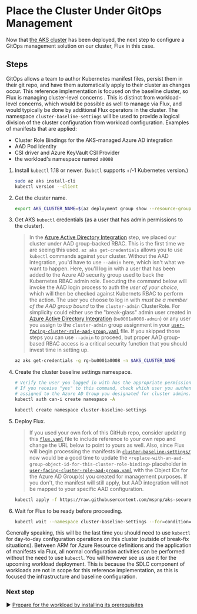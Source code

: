 # Place the Cluster Under GitOps Management

Now that [the AKS cluster](./05-aks-cluster) has been deployed, the next step to configure a GitOps management solution on our cluster, Flux in this case.

## Steps

GitOps allows a team to author Kubernetes manifest files, persist them in their git repo, and have them automatically apply to their cluster as changes occur.  This reference implementation is focused on the baseline cluster, so Flux is managing cluster-level concerns . This is distinct from workload-level concerns, which would be possible as well to manage via Flux, and would typically be done by additional Flux operators in the cluster. The namespace `cluster-baseline-settings` will be used to provide a logical division of the cluster configuration from workload configuration.  Examples of manifests that are applied:

* Cluster Role Bindings for the AKS-managed Azure AD integration
* AAD Pod Identity
* CSI driver and Azure KeyVault CSI Provider
* the workload's namespace named `a0008`

1. Install `kubectl` 1.18 or newer. (`kubctl` supports +/-1 Kubernetes version.)

   ```bash
   sudo az aks install-cli
   kubectl version --client
   ```

1. Get the cluster name.

   ```bash
   export AKS_CLUSTER_NAME=$(az deployment group show --resource-group rg-bu0001a0008 -n cluster-stamp --query properties.outputs.aksClusterName.value -o tsv)
   ```

1. Get AKS `kubectl` credentials (as a user that has admin permissions to the cluster).

   > In the [Azure Active Directory Integration](03-aad.md) step, we placed our cluster under AAD group-backed RBAC. This is the first time we are seeing this used. `az aks get-credentials` allows you to use `kubectl` commands against your cluster. Without the AAD integration, you'd have to use `--admin` here, which isn't what we want to happen. Here, you'll log in with a user that has been added to the Azure AD security group used to back the Kubernetes RBAC admin role. Executing the command below will invoke the AAD login process to auth the _user of your choice_, which will then be checked against Kubernets RBAC to perform the action. The user you choose to log in with _must be a member of the AAD group bound_ to the `cluster-admin` ClusterRole. For simplicity could either use the "break-glass" admin user created in [Azure Active Directory Integration](03-aad.md) (`bu0001a0008-admin`) or any user you assign to the `cluster-admin` group assignment in your [`user-facing-cluster-role-aad-group.yaml`](cluster-baseline-settings/user-facing-cluster-role-aad-group.yaml) file. If you skipped those steps you can use `--admin` to proceed, but proper AAD group-based RBAC access is a critical security function that you should invest time in setting up.

   ```bash
   az aks get-credentials -g rg-bu0001a0008 -n $AKS_CLUSTER_NAME
   ```

1. Create the cluster baseline settings namespace.

   ```bash
   # Verify the user you logged in with has the appropriate permissions, should result in a "yes" response.
   # If you receive "yes" to this command, check which user you authenticated as and ensure they are
   # assigned to the Azure AD Group you designated for cluster admins.
   kubectl auth can-i create namespace -A
   
   kubectl create namespace cluster-baseline-settings
   ```

1. Deploy Flux.

   > If you used your own fork of this GitHub repo, consider updating this [`flux.yaml`](./cluster-baseline-settings/flux.yaml) file to include reference to your own repo and change the URL below to point to yours as well. Also, since Flux will begin processing the manifests in [`cluster-baseline-settings/`](./cluster-baseline-settings/) now would be a good time to update the `<replace-with-an-aad-group-object-id-for-this-cluster-role-binding>` placeholder in [`user-facing-cluster-role-aad-group.yaml`](./cluster-baseline-settings/user-facing-cluster-role-aad-group.yaml) with the Object IDs for the Azure AD Group(s) you created for management purposes. If you don't, the manifest will still apply, but AAD integration will not be mapped to your specific AAD configuration.

   ```bash
   kubectl apply -f https://raw.githubusercontent.com/mspnp/aks-secure-baseline/main/cluster-baseline-settings/flux.yaml
   ```

1. Wait for Flux to be ready before proceeding.

   ```bash
   kubectl wait --namespace cluster-baseline-settings --for=condition=ready pod --selector=app.kubernetes.io/name=flux --timeout=90s
   ```

Generally speaking, this will be the last time you should need to use `kubectl` for day-to-day configuration operations on this cluster (outside of break-fix situations). Between ARM for Azure Resource definitions and the application of manifests via Flux, all normal configuration activities can be performed without the need to use `kubectl`. You will however see us use it for the upcoming workload deployment. This is because the SDLC component of workloads are not in scope for this reference implementation, as this is focused the infrastructure and baseline configuration.

### Next step

:arrow_forward: [Prepare for the workload by installing its prerequisites](./07-workload-prerequisites.md)
